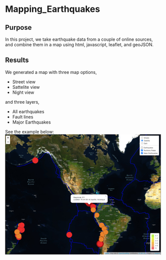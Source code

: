 # Mapping_Earthquakes

## Purpose

In this project, we take earthquake data from a couple of online sources, and combine them in a map using html, javascript, leaflet, and geoJSON.

## Results

We generated a map with three map options,

  - Street view
  - Sattelite view
  - Night view
  
and three layers,

  - All earthquakes
  - Fault lines
  - Major Earthquakes

See the example below:
![Earthquake_map_example](/earthquake_satmap.jpg)
